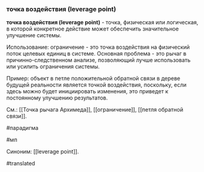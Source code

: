 ### точка воздействия (leverage point)

**точка воздействия (leverage point)** - точка, физическая или логическая, в которой конкретное действие может обеспечить значительное улучшение системы.

Использование: ограничение - это точка воздействия на физический поток целевых единиц в системе. Основная проблема - это рычаг в причинно-следственном анализе, позволяющий лучше использовать или усилить ограничения системы.

Пример: объект в петле положительной обратной связи в дереве будущей реальности является точкой воздействия, поскольку, если здесь можно будет инициировать изменения, это приведет к постоянному улучшению результатов.

См.: [[Точка рычага Архимеда]], [[ограничение]], [[петля обратной связи]].

#парадигма

#мп

Синоним: [[leverage point]].

#translated
